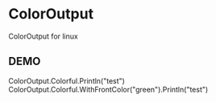 # ColorOutput
ColorOutput for linux

## DEMO
ColorOutput.Colorful.Println("test")  
ColorOutput.Colorful.WithFrontColor("green").Println("test")